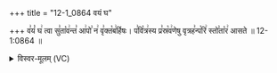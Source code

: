 +++
title = "12-1_0864 वयं घ"

+++
व꣣यं꣡ घ꣢ त्वा सु꣣ता꣡व꣢न्त꣣ आ꣢पो꣣ न꣢ वृ꣣क्त꣡ब꣢र्हिषः। प꣣वि꣡त्र꣢स्य प्र꣣स्र꣡व꣢णेषु वृत्रह꣣न्प꣡रि꣢ स्तो꣣ता꣡र꣢ आसते ॥ 12-1:0864 ॥

<details><summary>विस्वर-मूलम् (VC)</summary>

वयं घ त्वा सुतावन्त आपो न वृक्तबर्हिषः । पवित्रस्य प्रस्रवणेषु वृत्रहन्परि स्तोतार आसते ॥८६४॥
</details>